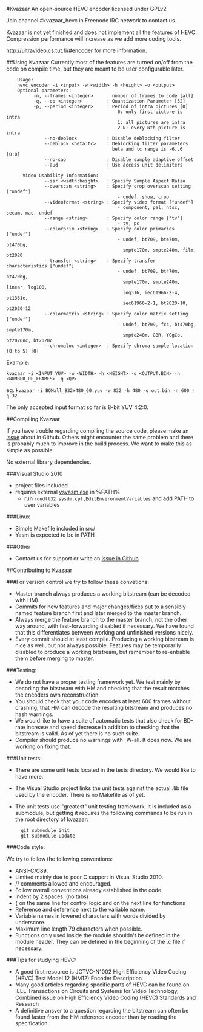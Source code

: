 #Kvazaar
An open-source HEVC encoder licensed under GPLv2

Join channel #kvazaar_hevc in Freenode IRC network to contact us.

Kvazaar is not yet finished and does not implement all the features of HEVC. Compression performance will increase as we add more coding tools.

http://ultravideo.cs.tut.fi/#encoder for more information.

##Using Kvazaar
Currently most of the features are turned on/off from the code on compile time, but they are
meant to be user configurable later.

		Usage:
		hevc_encoder -i <input> -w <width> -h <height> -o <output>
		Optional parameters:
			  -n, --frames <integer>     : number of frames to code [all]
			  -q, --qp <integer>         : Quantization Parameter [32]
			  -p, --period <integer>     : Period of intra pictures [0]
										     0: only first picture is intra
										     1: all pictures are intra
										     2-N: every Nth picture is intra
				  --no-deblock           : Disable deblocking filter
				  --deblock <beta:tc>    : Deblocking filter parameters
										   beta and tc range is -6..6 [0:0]
				  --no-sao               : Disable sample adaptive offset
				  --aud                  : Use access unit delimiters

		  Video Usability Information:
				  --sar <width:height>   : Specify Sample Aspect Ratio
				  --overscan <string>    : Specify crop overscan setting ["undef"]
										     - undef, show, crop
				  --videoformat <string> : Specify video format ["undef"]
										     - component, pal, ntsc, secam, mac, undef
				  --range <string>       : Specify color range ["tv"]
										     - tv, pc
				  --colorprim <string>   : Specify color primaries ["undef"]
										     - undef, bt709, bt470m, bt470bg,
										       smpte170m, smpte240m, film, bt2020
				  --transfer <string>    : Specify transfer characteristics ["undef"]
										     - undef, bt709, bt470m, bt470bg,
										       smpte170m, smpte240m, linear, log100,
										       log316, iec61966-2-4, bt1361e,
										       iec61966-2-1, bt2020-10, bt2020-12
				  --colormatrix <string> : Specify color matrix setting ["undef"]
										     - undef, bt709, fcc, bt470bg, smpte170m,
										       smpte240m, GBR, YCgCo, bt2020nc, bt2020c
				  --chromaloc <integer>  : Specify chroma sample location (0 to 5) [0]

Example:

    kvazaar -i <INPUT_YUV> -w <WIDTH> -h <HEIGHT> -o <OUTPUT.BIN> -n <NUMBER_OF_FRAMES> -q <QP>

eg. `kvazaar -i BQMall_832x480_60.yuv -w 832 -h 480 -o out.bin -n 600 -q 32`

The only accepted input format so far is 8-bit YUV 4:2:0.


##Compiling Kvazaar

If you have trouble regarding compiling the source code, please make an [issue](https://github.com/ultravideo/kvazaar/issues) about in Github. Others might encounter the same problem and there is probably much to improve in the build process. We want to make this as simple as possible.

No external library dependencies.

###Visual Studio 2010
- project files included
- requires external [vsyasm.exe](http://yasm.tortall.net/Download.html) in %PATH%
  - run `rundll32 sysdm.cpl,EditEnvironmentVariables` and add PATH to user variables

###Linux
- Simple Makefile included in src/
- Yasm is expected to be in PATH

###Other
- Contact us for support or write an [issue in Github](https://github.com/ultravideo/kvazaar/issues)


##Contributing to Kvazaar

###For version control we try to follow these convetions:

- Master branch always produces a working bitstream (can be decoded with HM).
- Commits for new features and major changes/fixes put to a sensibly named feature branch first and later merged to the master branch.
- Always merge the feature branch to the master branch, not the other way around, with fast-forwarding disabled if necessary. We have found that this differentiates between working and unfinished versions nicely.
- Every commit should at least compile. Producing a working bitstream is nice as well, but not always possible. Features may be temporarily disabled to produce a working bitstream, but remember to re-enbable them before merging to master.


###Testing:

- We do not have a proper testing framework yet. We test mainly by decoding the bitstream with HM and checking that the result matches the encoders own reconstruction.
- You should check that your code encodes at least 600 frames without crashing, that HM can decode the resulting bitstream and produces no hash warnings.
- We would like to have a suite of automatic tests that also check for BD-rate increase and speed decrease in addition to checking that the bitstream is valid. As of yet there is no such suite.
- Compiler should produce no warnings with -W-all. It does now. We are working on fixing that.


###Unit tests:
- There are some unit tests located in the tests directory. We would like to have more.
- The Visual Studio project links the unit tests against the actual .lib file used by the encoder. There is no Makefile as of yet.
- The unit tests use "greatest" unit testing framework. It is included as a submodule, but getting it requires the following commands to be run in the root directory of kvazaar:

        git submodule init
        git submodule update


###Code style:

We try to follow the following conventions:
- ANSI-C/C89.
 - Limited mainly due to poor C support in Visual Studio 2010.
 - // comments allowed and encouraged.
- Follow overall conventions already established in the code.
- Indent by 2 spaces. (no tabs)
- { on the same line for control logic and on the next line for functions
- Reference and deference next to the variable name.
- Variable names in lowered characters with words divided by underscore.
- Maximum line length 79 characters when possible.
- Functions only used inside the module shouldn't be defined in the module header. They can be defined in the beginning of the .c file if necessary.


###Tips for studying HEVC:

- A good first resource is JCTVC-N1002 High Efficiency Video Coding (HEVC) Test Model 12 (HM12) Encoder Description
- Many good articles regarding specific parts of HEVC can be found on IEEE Transactions on Circuits and Systems for Video Technology, Combined issue on High Efficiency Video Coding (HEVC) Standards and Research
- A definitive ansver to a question regarding the bitstream can often be found faster from the HM reference encoder than by reading the specification. 
